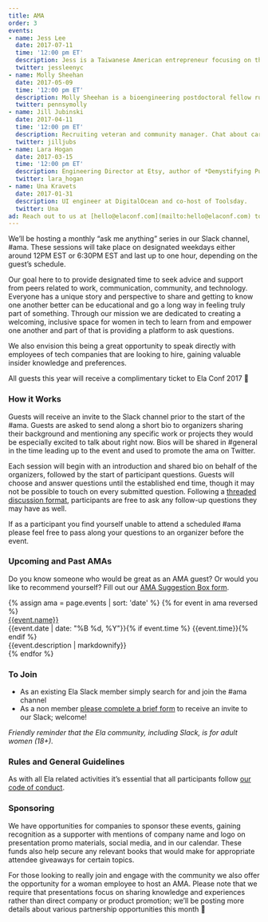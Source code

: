 ```yaml
---
title: AMA
order: 3
events:
- name: Jess Lee
  date: 2017-07-11
  time: '12:00 pm ET'
  description: Jess is a Taiwanese American entrepreneur focusing on the operational aspects of running The Practical Dev, in addition to writing code for dev.to.
  twitter: jessleenyc
- name: Molly Sheehan
  date: 2017-05-09
  time: '12:00 pm ET'
  description: Molly Sheehan is a bioengineering postdoctoral fellow running for US Congress.
  twitter: pennsymolly
- name: Jill Jubinski
  date: 2017-04-11
  time: '12:00 pm ET'
  description: Recruiting veteran and community manager. Chat about career growth and direction, salary negotiations, mentorships, and more.
  twitter: jilljubs
- name: Lara Hogan
  date: 2017-03-15
  time: '12:00 pm ET'
  description: Engineering Director at Etsy, author of *Demystifying Public Speaking* and *Designing for Performance*.
  twitter: lara_hogan
- name: Una Kravets
  date: 2017-01-31
  description: UI engineer at DigitalOcean and co-host of Toolsday.
  twitter: Una
ad: Reach out to us at [hello@elaconf.com](mailto:hello@elaconf.com) to secure an AMA sponsorship.
---
```


We’ll be hosting a monthly “ask me anything” series in our Slack channel, #ama. These sessions will take place on designated weekdays either around 12PM EST or 6:30PM EST and last up to one hour, depending on the guest’s schedule.

Our goal here to to provide designated time to seek advice and support from peers related to work, communication, community, and technology. Everyone has a unique story and perspective to share and getting to know one another better can be educational and go a long way in feeling truly part of something. Through our mission we are dedicated to creating a welcoming, inclusive space for women in tech to learn from and empower one another and part of that is providing a platform to ask questions.

We also envision this being a great opportunity to speak directly with employees of tech companies that are looking to hire, gaining valuable insider knowledge and preferences.

All guests this year will receive a complimentary ticket to Ela Conf 2017 🤗

### How it Works

Guests will receive an invite to the Slack channel prior to the start of the #ama. Guests are asked to send along a short bio to organizers sharing their background and mentioning any specific work or projects they would be especially excited to talk about right now. Bios will be shared in #general in the time leading up to the event and used to promote the ama on Twitter.

Each session will begin with an introduction and shared bio on behalf of the organizers, followed by the start of participant questions. Guests will choose and answer questions until the established end time, though it may not be possible to touch on every submitted question. Following a [threaded discussion format](https://slackhq.com/threaded-messaging-comes-to-slack-417ffba054bd#.t88f3budk), participants are free to ask any follow-up questions they may have as well.

If as a participant you find yourself unable to attend a scheduled #ama please feel free to pass along your questions to an organizer before the event.

### Upcoming and Past AMAs

Do you know someone who would be great as an AMA guest? Or would you like to recommend yourself? Fill out our [AMA Suggestion Box form](https://goo.gl/forms/i0QOjNupmO9e9hWA3).

<div class="events">
  {% assign ama = page.events | sort: 'date' %}
  {% for event in ama reversed %}
  <div class="event">
    <div style="background-image: url(/img/ama/{{event.name | slugify}}.jpg)" class="speaker-img-small event-img  hide-small"></div>
    <div class="event-details">
      <a href="https://twitter.com/{{event.twitter}}" class="speaker-name">{{event.name}}</a>
      <div class="speaker-date small">{{event.date | date: "%B %d, %Y"}}{% if event.time %} {{event.time}}{% endif %}</div>
      <div class="speaker-description">{{event.description | markdownify}}</div>
    </div>
  </div>
  {% endfor %}
</div>

### To Join

* As an existing Ela Slack member simply search for and join the #ama channel
* As a non member [please complete a brief form](https://docs.google.com/forms/d/e/1FAIpQLSctRXPSgQaXHkawUB2gP8NR0w41KsAbZit8AZr4q19swxQ50A/viewform) to receive an invite to our Slack; welcome!

*Friendly reminder that the Ela community, including Slack, is for adult women (18+).*

### Rules and General Guidelines

As with all Ela related activities it’s essential that all participants follow [our code of conduct](http://elaconf.com/code-of-conduct).

### Sponsoring

We have opportunities for companies to sponsor these events, gaining recognition as a supporter with mentions of company name and logo on presentation promo materials, social media, and in our calendar. These funds also help secure any relevant books that would make for appropriate attendee giveaways for certain topics.

For those looking to really join and engage with the community we also offer the opportunity for a woman employee to host an AMA. Please note that we require that presentations focus on sharing knowledge and experiences rather than direct company or product promotion; we’ll be posting more details about various partnership opportunities this month 🎁
